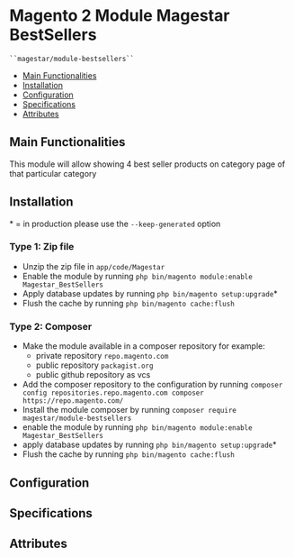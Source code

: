 # Magento 2 Module Magestar BestSellers

    ``magestar/module-bestsellers``

 - [Main Functionalities](#markdown-header-main-functionalities)
 - [Installation](#markdown-header-installation)
 - [Configuration](#markdown-header-configuration)
 - [Specifications](#markdown-header-specifications)
 - [Attributes](#markdown-header-attributes)


## Main Functionalities
This module will allow showing 4 best seller products on category page of that particular category

## Installation
\* = in production please use the `--keep-generated` option

### Type 1: Zip file

 - Unzip the zip file in `app/code/Magestar`
 - Enable the module by running `php bin/magento module:enable Magestar_BestSellers`
 - Apply database updates by running `php bin/magento setup:upgrade`\*
 - Flush the cache by running `php bin/magento cache:flush`

### Type 2: Composer

 - Make the module available in a composer repository for example:
    - private repository `repo.magento.com`
    - public repository `packagist.org`
    - public github repository as vcs
 - Add the composer repository to the configuration by running `composer config repositories.repo.magento.com composer https://repo.magento.com/`
 - Install the module composer by running `composer require magestar/module-bestsellers`
 - enable the module by running `php bin/magento module:enable Magestar_BestSellers`
 - apply database updates by running `php bin/magento setup:upgrade`\*
 - Flush the cache by running `php bin/magento cache:flush`


## Configuration




## Specifications




## Attributes



